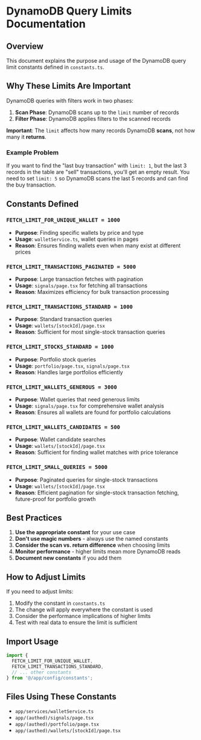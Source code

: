 # DynamoDB Query Limits Documentation

## Overview
This document explains the purpose and usage of the DynamoDB query limit constants defined in `constants.ts`.

## Why These Limits Are Important

DynamoDB queries with filters work in two phases:
1. **Scan Phase**: DynamoDB scans up to the `limit` number of records
2. **Filter Phase**: DynamoDB applies filters to the scanned records

**Important**: The `limit` affects how many records DynamoDB **scans**, not how many it **returns**.

### Example Problem
If you want to find the "last buy transaction" with `limit: 1`, but the last 3 records in the table are "sell" transactions, you'll get an empty result. You need to set `limit: 5` so DynamoDB scans the last 5 records and can find the buy transaction.

## Constants Defined

### `FETCH_LIMIT_FOR_UNIQUE_WALLET = 1000`
- **Purpose**: Finding specific wallets by price and type
- **Usage**: `walletService.ts`, wallet queries in pages
- **Reason**: Ensures finding wallets even when many exist at different prices

### `FETCH_LIMIT_TRANSACTIONS_PAGINATED = 5000`
- **Purpose**: Large transaction fetches with pagination
- **Usage**: `signals/page.tsx` for fetching all transactions
- **Reason**: Maximizes efficiency for bulk transaction processing

### `FETCH_LIMIT_TRANSACTIONS_STANDARD = 1000`
- **Purpose**: Standard transaction queries
- **Usage**: `wallets/[stockId]/page.tsx`
- **Reason**: Sufficient for most single-stock transaction queries

### `FETCH_LIMIT_STOCKS_STANDARD = 1000`
- **Purpose**: Portfolio stock queries
- **Usage**: `portfolio/page.tsx`, `signals/page.tsx`
- **Reason**: Handles large portfolios efficiently

### `FETCH_LIMIT_WALLETS_GENEROUS = 3000`
- **Purpose**: Wallet queries that need generous limits
- **Usage**: `signals/page.tsx` for comprehensive wallet analysis
- **Reason**: Ensures all wallets are found for portfolio calculations

### `FETCH_LIMIT_WALLETS_CANDIDATES = 500`
- **Purpose**: Wallet candidate searches
- **Usage**: `wallets/[stockId]/page.tsx`
- **Reason**: Sufficient for finding wallet matches with price tolerance

### `FETCH_LIMIT_SMALL_QUERIES = 5000`
- **Purpose**: Paginated queries for single-stock transactions
- **Usage**: `wallets/[stockId]/page.tsx`
- **Reason**: Efficient pagination for single-stock transaction fetching, future-proof for portfolio growth

## Best Practices

1. **Use the appropriate constant** for your use case
2. **Don't use magic numbers** - always use the named constants
3. **Consider the scan vs. return difference** when choosing limits
4. **Monitor performance** - higher limits mean more DynamoDB reads
5. **Document new constants** if you add them

## How to Adjust Limits

If you need to adjust limits:
1. Modify the constant in `constants.ts`
2. The change will apply everywhere the constant is used
3. Consider the performance implications of higher limits
4. Test with real data to ensure the limit is sufficient

## Import Usage

```typescript
import {
  FETCH_LIMIT_FOR_UNIQUE_WALLET,
  FETCH_LIMIT_TRANSACTIONS_STANDARD,
  // ... other constants
} from '@/app/config/constants';
```

## Files Using These Constants

- `app/services/walletService.ts`
- `app/(authed)/signals/page.tsx`
- `app/(authed)/portfolio/page.tsx`
- `app/(authed)/wallets/[stockId]/page.tsx`
